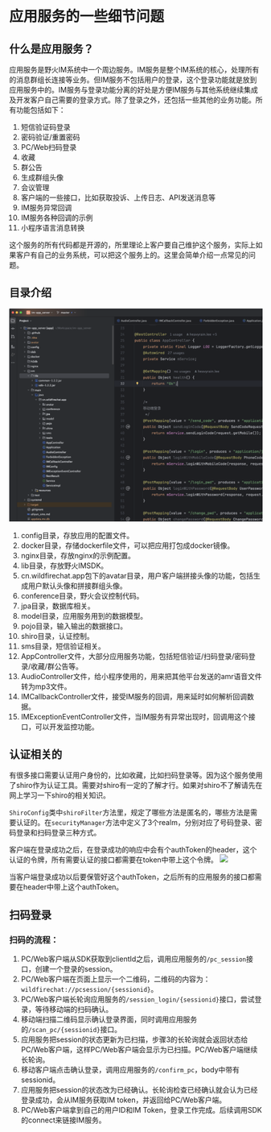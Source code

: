 # 应用服务的一些细节问题

## 什么是应用服务？
应用服务是野火IM系统中一个周边服务。IM服务是整个IM系统的核心，处理所有的消息群组长连接等业务。但IM服务不包括用户的登录，这个登录功能就是放到应用服务中的。IM服务与登录功能分离的好处是方便IM服务与其他系统继续集成及开发客户自己需要的登录方式。除了登录之外，还包括一些其他的业务功能。所有功能包括如下：
1. 短信验证码登录
2. 密码验证/重置密码
3. PC/Web扫码登录
4. 收藏
5. 群公告
6. 生成群组头像
7. 会议管理
8. 客户端的一些接口，比如获取投诉、上传日志、API发送消息等
9. IM服务异常回调
10. IM服务各种回调的示例
11. 小程序语言消息转换

这个服务的所有代码都是开源的，所里理论上客户要自己维护这个服务，实际上如果客户有自己的业务系统，可以把这个服务上的。这里会简单介绍一点常见的问题。

## 目录介绍
![代码目录](./app_server_dir.png)
1. config目录，存放应用的配置文件。
2. docker目录，存储dockerfile文件，可以把应用打包成docker镜像。
3. nginx目录，存放nginx的示例配置。
4. lib目录，存放野火IMSDK。
5. cn.wildfirechat.app包下的avatar目录，用户客户端拼接头像的功能，包括生成用户默认头像和拼接群组头像。
6. conference目录，野火会议控制代码。
7. jpa目录，数据库相关。
8. model目录，应用服务用到的数据模型。
9. pojo目录，输入输出的数据接口。
10. shiro目录，认证控制。
11. sms目录，短信验证相关。
12. AppController文件，大部分应用服务功能，包括短信验证/扫码登录/密码登录/收藏/群公告等。
13. AudioController文件，给小程序使用的，用来把其他平台发送的amr语音文件转为mp3文件。
14. IMCallbackController文件，接受IM服务的回调，用来延时如何解析回调数据。
15. IMExceptionEventController文件，当IM服务有异常出现时，回调用这个接口，可以开发监控功能。

## 认证相关的
有很多接口需要认证用户身份的，比如收藏，比如扫码登录等。因为这个服务使用了shiro作为认证工具。需要对shiro有一定的了解才行。如果对shiro不了解请先在网上学习一下shiro的相关知识。

```ShiroConfig```类中```shiroFilter```方法里，规定了哪些方法是匿名的，哪些方法是需要认证的。在```securityManager```方法中定义了3个realm，分别对应了号码登录、密码登录和扫码登录三种方式。

客户端在登录成功之后，在登录成功的响应中会有个authToken的header，这个认证的令牌，所有需要认证的接口都需要在token中带上这个令牌。
![](./app_server_authtoken.png)

当客户端登录成功以后要保管好这个authToken，之后所有的应用服务的接口都需要在header中带上这个authToken。

## 扫码登录
### 扫码的流程：
1. PC/Web客户端从SDK获取到clientId之后，调用应用服务的```/pc_session```接口，创建一个登录的session。
2. PC/Web客户端在页面上显示一个二维码，二维码的内容为：```wildfirechat://pcsession/{sessionid}```。
3. PC/Web客户端长轮询应用服务的```/session_login/{sessionid}```接口，尝试登录，等待移动端的扫码确认。
4. 移动端扫描二维码显示确认登录界面，同时调用应用服务的```/scan_pc/{sessionid}```接口。
5. 应用服务把session的状态更新为已扫描，步骤3的长轮询就会返回状态给PC/Web客户端，这样PC/Web客户端会显示为已扫描。PC/Web客户端继续长轮询。
6. 移动客户端点击确认登录，调用应用服务的```/confirm_pc```，body中带有sessionid。
7. 应用服务把session的状态改为已经确认。长轮询检查已经确认就会认为已经登录成功，会从IM服务获取IM token，并返回给PC/Web客户端。
8. PC/Web客户端拿到自己的用户ID和IM Token，登录工作完成。后续调用SDK的connect来链接IM服务。
